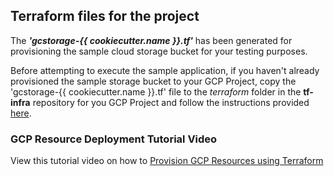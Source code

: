 ## Terraform files for the project

The ***'gcstorage-{{ cookiecutter.name }}.tf'*** has been generated for provisioning the sample cloud storage bucket  for your testing purposes.  

Before attempting to execute the sample application, if you haven't already provisioned the sample storage bucket to your GCP Project, copy the 'gcstorage-{{ cookiecutter.name }}.tf' file to the *terraform* folder in the **tf-infra** repository for you GCP Project and follow the instructions provided [here](https://simplify.telus.com/docs/developer-docs/docs/topics/applying-terraform-configuration-in-gcp-6e4wBLR5Je9aP5Vd8y70vA.md).

### GCP Resource Deployment Tutorial Video

View this tutorial video on how to [Provision GCP Resources using Terraform](https://drive.google.com/file/d/1W0vaGDTZoZqCNUXHFZnekFY89rmcnqOY/view?usp=sharing)